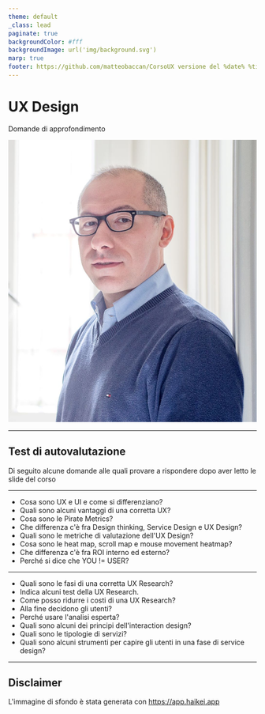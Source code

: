 ```yaml
---
theme: default
_class: lead
paginate: true
backgroundColor: #fff
backgroundImage: url('img/background.svg')
marp: true
footer: https://github.com/matteobaccan/CorsoUX versione del %date% %time%
---
```


# UX Design

Domande di approfondimento

![bg right](img/matteo-baccan.jpg)

<!-- _paginate: false -->
<!-- _footer: "" -->
<!-- style: "
img[alt~='center'] {
  display: block;
  margin: 0 auto;
}
h2 {
    color: #e50000;
    position: absolute;
    top: 30px;
}
" -->

---

## Test di autovalutazione

Di seguito alcune domande alle quali provare a rispondere dopo aver letto le slide del corso

---

- Cosa sono UX e UI e come si differenziano?
- Quali sono alcuni vantaggi di una corretta UX?
- Cosa sono le Pirate Metrics?
- Che differenza c'è fra Design thinking, Service Design e UX Design?
- Quali sono le metriche di valutazione dell'UX Design?
- Cosa sono le heat map, scroll map e mouse movement heatmap?
- Che differenza c'è fra ROI interno ed esterno?
- Perché si dice che YOU != USER?

---

- Quali sono le fasi di una corretta UX Research?
- Indica alcuni test della UX Research.
- Come posso ridurre i costi di una UX Research?
- Alla fine decidono gli utenti?
- Perché usare l'analisi esperta?
- Quali sono alcuni dei principi dell'interaction design?
- Quali sono le tipologie di servizi?
- Quali sono alcuni strumenti per capire gli utenti in una fase di service design?

---

## Disclaimer

L'immagine di sfondo è stata generata con <https://app.haikei.app>
